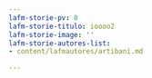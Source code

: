 ```yaml
---
lafm-storie-pv: 0
lafm-storie-titulo: ioooo2
lafm-storie-image: ''
lafm-storie-autores-list:
- content/lafmautores/artibani.md

---
```

